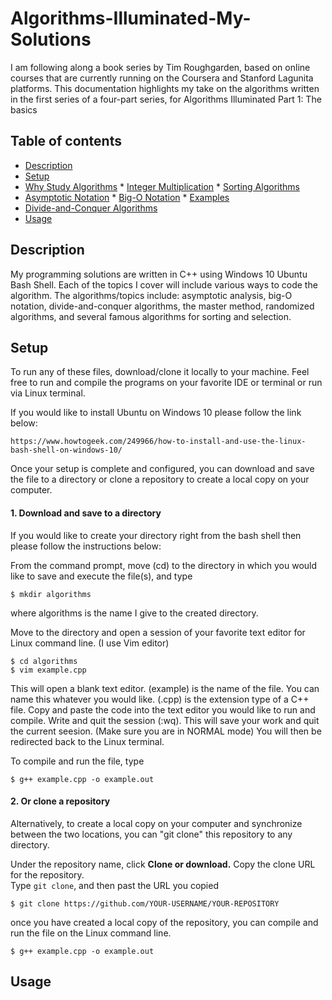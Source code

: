 # Algorithms-Illuminated-My-Solutions

I am following along a book series by Tim Roughgarden, based on online courses that are currently running on the Coursera and Stanford Lagunita platforms. This documentation highlights my take on the algorithms written in the first series of a four-part series, for Algorithms Illuminated Part 1: The basics

## Table of contents
* [Description](#Description)
* [Setup](#Setup)
* [Why Study Algorithms](#why-study-algorithms)
      * [Integer Multiplication](#integer-multiplication)
      * [Sorting Algorithms](#Sorting)
* [Asymptotic Notation](#asymptotic-notation)
      * [Big-O Notation](#big-O-notation)
      * [Examples](#Examples)
* [Divide-and-Conquer Algorithms](#divide-and-conquer) 
* [Usage](#Usage)

## Description

My programming solutions are written in C++ using Windows 10 Ubuntu Bash Shell. Each of the topics I cover will include various ways to code the algorithm. The algorithms/topics include: asymptotic analysis, big-O notation, divide-and-conquer algorithms, the master method, randomized algorithms, and several famous algorithms for sorting and selection.

## Setup
To run any of these files, download/clone it locally to your machine. Feel free to run and compile the programs on your favorite IDE or terminal or run via Linux terminal.

If you would like to install Ubuntu on Windows 10 please follow the link below:

```
https://www.howtogeek.com/249966/how-to-install-and-use-the-linux-bash-shell-on-windows-10/
```
Once your setup is complete and configured, you can download and save the file to a directory or clone a repository to create a local copy on your computer. 

#### 1. Download and save to a directory
If you would like to create your directory right from the bash shell then please follow the instructions below:

From the command prompt, move (cd) to the directory in which you would like to save and execute the file(s), and type
```
$ mkdir algorithms 
```
where algorithms is the name I give to the created directory. 

Move to the directory and open a session of your favorite text editor for Linux command line. (I use Vim editor)
```
$ cd algorithms
$ vim example.cpp
```
This will open a blank text editor. (example) is the name of the file. You can name this whatever you would like.
(.cpp) is the extension type of a C++ file. 
Copy and paste the code into the text editor you would like to run and compile. Write and quit the session (:wq). 
This will save your work and quit the current seesion. (Make sure you are in NORMAL mode) You will then be redirected back to the Linux terminal. 

To compile and run the file, type
```
$ g++ example.cpp -o example.out 
```

#### 2. Or clone a repository
Alternatively, to create a local copy on your computer and synchronize between the two locations, you can "git clone" this repository to any directory.

Under the repository name, click **Clone or download.**  Copy the clone URL for the repository.  
Type `git clone`, and then past the URL you copied  
```
$ git clone https://github.com/YOUR-USERNAME/YOUR-REPOSITORY
```
once you have created a local copy of the repository, you can compile and run the file on the Linux command line.
```
$ g++ example.cpp -o example.out 
```

## Usage
